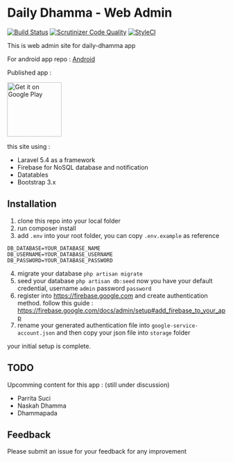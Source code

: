# Daily Dhamma - Web Admin

[![Build Status](https://scrutinizer-ci.com/g/martiendt/daily-dhamma-admin/badges/build.png?b=master)](https://scrutinizer-ci.com/g/martiendt/daily-dhamma-admin/build-status/master)
[![Scrutinizer Code Quality](https://scrutinizer-ci.com/g/martiendt/daily-dhamma-admin/badges/quality-score.png?b=master)](https://scrutinizer-ci.com/g/martiendt/daily-dhamma-admin/?branch=master)
[![StyleCI](https://styleci.io/repos/82749197/shield?branch=master)](https://styleci.io/repos/82749197)

This is web admin site for daily-dhamma app

For android app repo : [Android](https://github.com/martiendt/daily-dhamma)

Published app : 

<a href='https://play.google.com/store/apps/details?id=red.point.dailydhamma&hl=en&pcampaignid=MKT-Other-global-all-co-prtnr-py-PartBadge-Mar2515-1'>
<img width="125px" alt='Get it on Google Play' src='https://play.google.com/intl/en_us/badges/images/generic/en_badge_web_generic.png'/>
</a>

this site using : 

- Laravel 5.4 as a framework
- Firebase for NoSQL database and notification
- Datatables
- Bootstrap 3.x

## Installation
1. clone this repo into your local folder
2. run composer install
3. add `.env` into your root folder, you can copy `.env.example` as reference
```
DB_DATABASE=YOUR_DATABASE_NAME
DB_USERNAME=YOUR_DATABASE_USERNAME
DB_PASSWORD=YOUR_DATABASE_PASSWORD
```
4. migrate your database `php artisan migrate`
5. seed your database `php artisan db:seed`
now you have your default credential, username `admin` password `password`
6. register into https://firebase.google.com and create authentication method.
follow this guide : https://firebase.google.com/docs/admin/setup#add_firebase_to_your_app
7. rename your generated authentication file into `google-service-account.json` and then copy your json file into `storage` folder

your initial setup is complete.

## TODO
Upcomming content for this app : (still under discussion)
- Parrita Suci
- Naskah Dhamma
- Dhammapada

## Feedback
Please submit an issue for your feedback for any improvement




